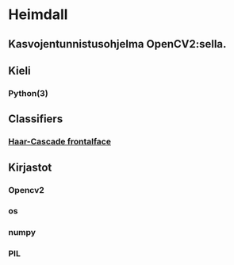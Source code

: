 # Heimdall
## Kasvojentunnistusohjelma OpenCV2:sella.

## Kieli
### Python(3)

## Classifiers
### [Haar-Cascade frontalface](https://github.com/opencv/opencv/blob/master/data/haarcascades/haarcascade_frontalface_default.xml)

## Kirjastot
### Opencv2
### os
### numpy
### PIL
